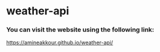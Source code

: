 # weather-api

### You can visit the website using the following link:
https://amineakkour.github.io/weather-api/

